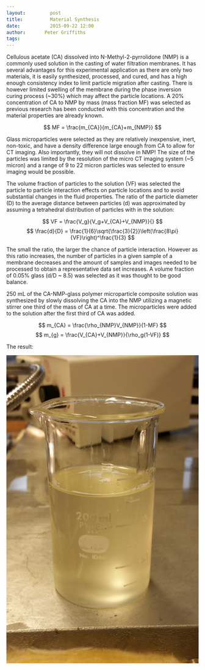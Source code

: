 ```yaml
---
layout:     	post
title:      	Material Synthesis
date:       	2015-09-22 12:00
author:       Peter Griffiths
tags:         
---
```


Cellulous acetate (CA) dissolved into N-Methyl-2-pyrrolidone (NMP) is a commonly used solution in the casting of water filtration membranes. It has several advantages for this experimental application as there are only two materials, it is easily synthesized, processed, and cured, and has a high enough consistency index to limit particle migration after casting. There is however limited swelling of the membrane during the phase inversion curing process (~30%) which may affect the particle locations. A 20% concentration of CA to NMP by mass (mass fraction MF) was selected as previous research has been conducted with this concentration and the material properties are already known.

$$ MF = \frac{m_{CA}}{m_{CA}+m_{NMP}} $$

Glass microparticles were selected as they are relatively inexpensive, inert, non-toxic, and have a density difference large enough from CA to allow for CT imaging. Also importantly, they will not dissolve in NMP! The size of the particles was limited by the resolution of the micro CT imaging system (~5 micron) and a range of 9 to 22 micron particles was selected to ensure imaging would be possible. 

The volume fraction of particles to the solution (VF) was selected the particle to particle interaction effects on particle locations and to avoid substantial changes in the fluid properties. The ratio of the particle diameter (D) to the average distance between particles (d) was approximated by assuming a tetrahedral distribution of particles with in the solution:

$$ VF = \frac{V_g}{V_g+V_{CA}+V_{NMP}}{} $$
$$ \frac{d}{D} = \frac{1}{6}\sqrt{\frac{3}{2}}\left(\frac{8\pi}{VF}\right)^\frac{1}{3} $$

The small the ratio, the larger the chance of particle interaction.  However as this ratio increases, the number of particles in a given sample of a membrane decreases and the amount of samples and images needed to be processed to obtain a representative data set increases. A volume fraction of 0.05% glass (d/D ~ 8.5) was selected as it was thought to be good balance.

250 mL of the CA-NMP-glass polymer microparticle composite solution was synthesized by slowly dissolving the CA into the NMP utilizing a magnetic stirrer one third of the mass of CA at a time. The microparticles were added to the solution after the first third of CA was added.

$$ m_{CA} = \frac{\rho_{NMP}V_{NMP}}{1-MF} $$
$$ m_{g} = \frac{V_{CA}+V_{NMP}}{\rho_g(1-VF)} $$

The result:

![NMP 20% CA with 0.05% glass microparticles by volume](https://github.com/Materials-Informatics-Class-Fall2015/MIC-Microparticle-distribution/blob/gh-pages/img/NMP_20CA_glass.jpg?raw=true)
